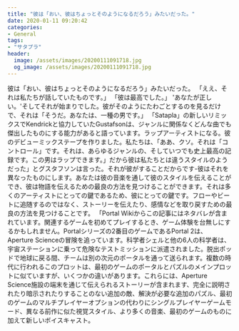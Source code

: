 ```yaml
---
title: "彼は「おい、彼はちょっとそのようになるだろう」みたいだった。"
date: 2020-01-11 09:20:42
categories:
- General
tags:
- "サタプラ"
header:
  image: /assets/images/20200111091718.jpg
  og_image: /assets/images/20200111091718.jpg
---
```


彼は「おい、彼はちょっとそのようになるだろう」みたいだった。 「ええ、それは私たちが話していたものです。」 「彼は最高でした。」 &#39;あなたが正しい。&#39;そしてそれが始まりでした。彼がそのようにたわごとするのを見るだけで、それは「そうだ。あなたは、一種の男です。」 「Satapla」の新しいリミックスでKendrickと協力していたGustafsonは、ジャンルに関係なくどんな曲でも傑出したものにする能力があると語っています。ラップアーティストになる。彼のデビューミックステープを作りました。私たちは、「ああ、クソ。それは「コントロール」です。それは、あらゆるジャンルの、そしていつでも史上最高の記録です。この男はラップできます。」だから彼は私たちとは違うスタイルのようだった」とグスタフソンは言った。それが彼がすることだからです-彼はそれを異なったものにします。あなたは彼の音楽を通して彼のスタイルを伝えることができ、彼は物語を伝えるための最良の方法を見つけることができます。それは多くのアーティストにとっての鍵であるため、彼にとっての鍵です。フローやビートに追随するのではなく、ストーリーを伝えたり、感情などを取り戻すための最良の方法を見つけることです。 「Portal Wikiからこの記事にはネタバレが含まれています。関連するゲームを初めてプレイするとき、ゲーム体験を台無しにするかもしれません。Portalシリーズの2番目のゲームであるPortal 2は、Aperture Scienceの冒険を追っています。科学者シェルと他の6人の科学者は、宇宙ステーションに乗って危険なテストミッションに派遣されました。脱出ポッドで地球に戻る間、チームは別の次元のポータルを通って送られます。複数の時代に行われるこのプロットは、最初のゲームのポータルとパズルのメインプロットに似ていますが、いくつかの違いがあります。これらには、Aperture Science施設の端末を通じて伝えられるストーリーが含まれます、完全に説明されたり暗示されたりすることのない追加の敵、解決が必要な追加のパズル、最初のゲームのマルチプレイヤーオプションの代わりにシングルプレイヤーゲームモード、異なる前作に似た視覚スタイル、より多くの音楽、最初のゲームのものに加えて新しいボイスキャスト。
